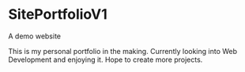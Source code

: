 # SitePortfolioV1
 A demo website

 This is my personal portfolio in the making.
 Currently looking into Web Development and enjoying it.
 Hope to create more projects.

